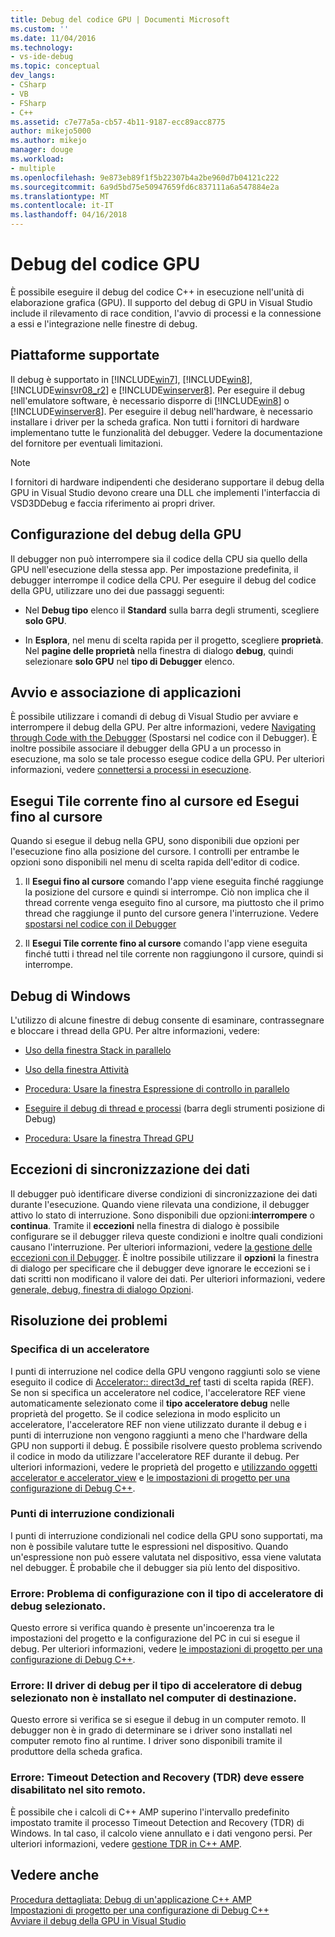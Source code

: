 ```yaml
---
title: Debug del codice GPU | Documenti Microsoft
ms.custom: ''
ms.date: 11/04/2016
ms.technology:
- vs-ide-debug
ms.topic: conceptual
dev_langs:
- CSharp
- VB
- FSharp
- C++
ms.assetid: c7e77a5a-cb57-4b11-9187-ecc89acc8775
author: mikejo5000
ms.author: mikejo
manager: douge
ms.workload:
- multiple
ms.openlocfilehash: 9e873eb89f1f5b22307b4a2be960d7b04121c222
ms.sourcegitcommit: 6a9d5bd75e50947659fd6c837111a6a547884e2a
ms.translationtype: MT
ms.contentlocale: it-IT
ms.lasthandoff: 04/16/2018
---
```

# <a name="debugging-gpu-code"></a>Debug del codice GPU
È possibile eseguire il debug del codice C++ in esecuzione nell'unità di elaborazione grafica (GPU). Il supporto del debug di GPU in Visual Studio include il rilevamento di race condition, l'avvio di processi e la connessione a essi e l'integrazione nelle finestre di debug.  
  
## <a name="supported-platforms"></a>Piattaforme supportate  
 Il debug è supportato in [!INCLUDE[win7](../debugger/includes/win7_md.md)], [!INCLUDE[win8](../debugger/includes/win8_md.md)], [!INCLUDE[winsvr08_r2](../debugger/includes/winsvr08_r2_md.md)] e [!INCLUDE[winserver8](../debugger/includes/winserver8_md.md)]. Per eseguire il debug nell'emulatore software, è necessario disporre di [!INCLUDE[win8](../debugger/includes/win8_md.md)] o [!INCLUDE[winserver8](../debugger/includes/winserver8_md.md)]. Per eseguire il debug nell'hardware, è necessario installare i driver per la scheda grafica. Non tutti i fornitori di hardware implementano tutte le funzionalità del debugger. Vedere la documentazione del fornitore per eventuali limitazioni.  
  
> [!NOTE]
>  I fornitori di hardware indipendenti che desiderano supportare il debug della GPU in Visual Studio devono creare una DLL che implementi l'interfaccia di VSD3DDebug e faccia riferimento ai propri driver.  
  
## <a name="configuring-gpu-debugging"></a>Configurazione del debug della GPU  
 Il debugger non può interrompere sia il codice della CPU sia quello della GPU nell'esecuzione della stessa app. Per impostazione predefinita, il debugger interrompe il codice della CPU. Per eseguire il debug del codice della GPU, utilizzare uno dei due passaggi seguenti:  
  
-   Nel **Debug tipo** elenco il **Standard** sulla barra degli strumenti, scegliere **solo GPU**.  
  
-   In **Esplora**, nel menu di scelta rapida per il progetto, scegliere **proprietà**. Nel **pagine delle proprietà** nella finestra di dialogo **debug**, quindi selezionare **solo GPU** nel **tipo di Debugger** elenco.  
  
## <a name="launching-and-attaching-to-applications"></a>Avvio e associazione di applicazioni  
 È possibile utilizzare i comandi di debug di Visual Studio per avviare e interrompere il debug della GPU. Per altre informazioni, vedere [Navigating through Code with the Debugger](../debugger/navigating-through-code-with-the-debugger.md) (Spostarsi nel codice con il Debugger). È inoltre possibile associare il debugger della GPU a un processo in esecuzione, ma solo se tale processo esegue codice della GPU. Per ulteriori informazioni, vedere [connettersi a processi in esecuzione](../debugger/attach-to-running-processes-with-the-visual-studio-debugger.md).  
  
## <a name="run-current-tile-to-cursor-and-run-to-cursor"></a>Esegui Tile corrente fino al cursore ed Esegui fino al cursore  
 Quando si esegue il debug nella GPU, sono disponibili due opzioni per l'esecuzione fino alla posizione del cursore. I controlli per entrambe le opzioni sono disponibili nel menu di scelta rapida dell'editor di codice.  
  
1.  Il **Esegui fino al cursore** comando l'app viene eseguita finché raggiunge la posizione del cursore e quindi si interrompe. Ciò non implica che il thread corrente venga eseguito fino al cursore, ma piuttosto che il primo thread che raggiunge il punto del cursore genera l'interruzione. Vedere [spostarsi nel codice con il Debugger](../debugger/navigating-through-code-with-the-debugger.md)  
  
2.  Il **Esegui Tile corrente fino al cursore** comando l'app viene eseguita finché tutti i thread nel tile corrente non raggiungono il cursore, quindi si interrompe.  
  
## <a name="debugging-windows"></a>Debug di Windows  
 L'utilizzo di alcune finestre di debug consente di esaminare, contrassegnare e bloccare i thread della GPU. Per altre informazioni, vedere:  
  
-   [Uso della finestra Stack in parallelo](../debugger/using-the-parallel-stacks-window.md)  
  
-   [Uso della finestra Attività](../debugger/using-the-tasks-window.md)  
  
-   [Procedura: Usare la finestra Espressione di controllo in parallelo](../debugger/how-to-use-the-parallel-watch-window.md)  
  
-   [Eseguire il debug di thread e processi](../debugger/debug-threads-and-processes.md) (barra degli strumenti posizione di Debug)  
  
-   [Procedura: Usare la finestra Thread GPU](../debugger/how-to-use-the-gpu-threads-window.md)  
  
## <a name="data-synchronization-exceptions"></a>Eccezioni di sincronizzazione dei dati  
 Il debugger può identificare diverse condizioni di sincronizzazione dei dati durante l'esecuzione. Quando viene rilevata una condizione, il debugger attivo lo stato di interruzione. Sono disponibili due opzioni:**interrompere** o **continua**. Tramite il **eccezioni** nella finestra di dialogo è possibile configurare se il debugger rileva queste condizioni e inoltre quali condizioni causano l'interruzione. Per ulteriori informazioni, vedere [la gestione delle eccezioni con il Debugger](../debugger/managing-exceptions-with-the-debugger.md). È inoltre possibile utilizzare il **opzioni** la finestra di dialogo per specificare che il debugger deve ignorare le eccezioni se i dati scritti non modificano il valore dei dati. Per ulteriori informazioni, vedere [generale, debug, finestra di dialogo Opzioni](../debugger/general-debugging-options-dialog-box.md).  
  
## <a name="troubleshooting"></a>Risoluzione dei problemi  
  
### <a name="specifying-an-accelerator"></a>Specifica di un acceleratore  
 I punti di interruzione nel codice della GPU vengono raggiunti solo se viene eseguito il codice di [Accelerator:: direct3d_ref](/cpp/parallel/amp/reference/accelerator-class.md#accelerator__direct3d_ref_Data_Member) tasti di scelta rapida (REF). Se non si specifica un acceleratore nel codice, l'acceleratore REF viene automaticamente selezionato come il **tipo acceleratore debug** nelle proprietà del progetto. Se il codice seleziona in modo esplicito un acceleratore, l'acceleratore REF non viene utilizzato durante il debug e i punti di interruzione non vengono raggiunti a meno che l'hardware della GPU non supporti il debug. È possibile risolvere questo problema scrivendo il codice in modo da utilizzare l'acceleratore REF durante il debug. Per ulteriori informazioni, vedere le proprietà del progetto e [utilizzando oggetti accelerator e accelerator_view](/cpp/parallel/amp/using-accelerator-and-accelerator-view-objects) e [le impostazioni di progetto per una configurazione di Debug C++](../debugger/project-settings-for-a-cpp-debug-configuration.md).  
  
### <a name="conditional-breakpoints"></a>Punti di interruzione condizionali  
 I punti di interruzione condizionali nel codice della GPU sono supportati, ma non è possibile valutare tutte le espressioni nel dispositivo. Quando un'espressione non può essere valutata nel dispositivo, essa viene valutata nel debugger. È probabile che il debugger sia più lento del dispositivo.  
  
### <a name="error-there-is-a-configuration-issue-with-the-selected-debugging-accelerator-type"></a>Errore: Problema di configurazione con il tipo di acceleratore di debug selezionato.  
 Questo errore si verifica quando è presente un'incoerenza tra le impostazioni del progetto e la configurazione del PC in cui si esegue il debug. Per ulteriori informazioni, vedere [le impostazioni di progetto per una configurazione di Debug C++](../debugger/project-settings-for-a-cpp-debug-configuration.md).  
  
### <a name="error-the-debug-driver-for-the-selected-debugging-accelerator-type-is-not-installed-on-the-target-machine"></a>Errore: Il driver di debug per il tipo di acceleratore di debug selezionato non è installato nel computer di destinazione.  
 Questo errore si verifica se si esegue il debug in un computer remoto. Il debugger non è in grado di determinare se i driver sono installati nel computer remoto fino al runtime. I driver sono disponibili tramite il produttore della scheda grafica.  
  
### <a name="error-timeout-detection-and-recovery-tdr-must-be-disabled-at-the-remote-site"></a>Errore: Timeout Detection and Recovery (TDR) deve essere disabilitato nel sito remoto.  
 È possibile che i calcoli di C++ AMP superino l'intervallo predefinito impostato tramite il processo Timeout Detection and Recovery (TDR) di Windows. In tal caso, il calcolo viene annullato e i dati vengono persi. Per ulteriori informazioni, vedere [gestione TDR in C++ AMP](http://go.microsoft.com/fwlink/p/?LinkId=249154).  
  
## <a name="see-also"></a>Vedere anche  
 [Procedura dettagliata: Debug di un'applicazione C++ AMP](/cpp/parallel/amp/walkthrough-debugging-a-cpp-amp-application)   
 [Impostazioni di progetto per una configurazione di Debug C++](../debugger/project-settings-for-a-cpp-debug-configuration.md)   
 [Avviare il debug della GPU in Visual Studio](http://go.microsoft.com/fwlink/p/?LinkId=255381)